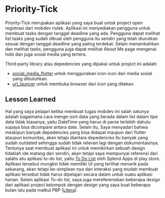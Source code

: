 # Priority-Tick

Priority-Tick merupakan aplikasi yang saya buat untuk project open registrasi dari mobdev ristek. Aplikasi ini menyediakan pengguna untuk membuat tasks dengan tanggal deadline yang ada. Pengguna
dapat melihat list tasks yang sudah dibuat oleh pengguna itu sendiri yang telah diurutkan sesuai dengan tanggal deadline yang paling terdekat. Selain menambahkan dan melihat tasks, pengguna juga
dapat melihat About Me page mengenai hobi dan juga sosial media yang tertera.

Third-party library atau depedencies yang dipakai untuk project ini adalah:
- [social_media_flutter](https://pub.dev/packages/social_media_flutter) untuk menggunakan icon-icon dari media sosial yang dibutuhkan.
- [url_launcer](https://pub.dev/packages/url_launcher) untuk membuka browser dari icon yang ditekan.

## Lesson Learned

Hal yang saya pelajari ketika membuat tugas mobdev ini salah satunya adalah bagaimana cara menge-sort data yang berada dalam list dalam tipe data tidak biasanya, 
yaitu DateTime yang harus di parse terlebih dahulu supaya bisa dicompare antara date. Selain itu, Saya menyadari bahwa meskipun banyak depedencies yang bisa didapat maupun dari
flutter ataupun komunitas, akan tetapi diantara depedencies itu banyak yang sudah outdated sehingga sudah tidak relevan lagi dengan dokumentasinya. Tentunya saat membuat aplikasi ini untuk memikirkan
sebuah design tidaklah ide matang dari sendiri, akan tetapi saya mempunyai referensi dari salahs atu aplikasi to-do list, yaitu [To Do List](https://play.google.com/store/apps/details?id=com.splendapps.splendo&pcampaignid=web_share)
oleh Splend Apps di play store. Aplikasi tersebut mungkin tidak memiliki UI yang terlihat menarik pada sekarang, akan tetapi ke-simplean nya dan interaksi yang mudah membuat aplikasi tersebut
tidak harus dipelajari secara dalam untuk suatu aplikasi harian. Selain aplikasi To-do list, saya juga mereferensikan beberapa design dari aplikasi project kelompok dengan design yang saya buat 
beberapa bulan lalu pada matkul PBP ([Litera](https://github.com/orgs/Litera-Bhinneka/repositories)).
